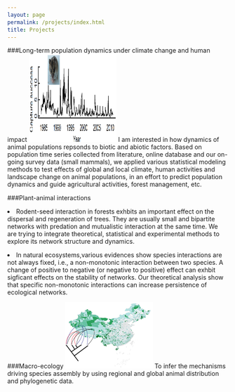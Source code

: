```yaml
---
layout: page
permalink: /projects/index.html
title: Projects
---
```



###Long-term population dynamics under climate change and human impact
<img src="/images/hamster.png" class="floatpic" width="200" height="200">
I am interested in how dynamics of animal populations repsonds to biotic and abiotic factors. Based on population time series collected from literature, online database and our on-going survey data (small mammals), we applied various statistical modeling methods to test effects of global and local climate, human activities and landscape change on animal populations, in an effort to predict population dynamics and guide agricultural activities, forest management, etc.

###Plant-animal interactions
<li>Rodent-seed interaction in forests exhbits an important effect on the dispersal and regeneration of trees. They are usually small and bipartite networks with predation and mutualistic interaction at the same time. We are trying to integrate theoretical, statistical and experimental methods to explore its network structure and dynamics.</li></p>
<li>In natural ecosystems,various evidences show species interactions are not always fixed, i.e., a non-monotonic interaction between two species. A change of positive to negative (or negative to positive) effect can exhbit sigficant effects on the stability of networks. Our theoretical analysis show that specific non-monotonic interactions can increase persistence of ecological networks.</li>

###Macro-ecology
<img src="/images/marcoecology_copy.png" class="floatpic" width="200" height="151">
To infer the mechanisms driving species assembly by using regional and global animal distribution and phylogenetic data. 

